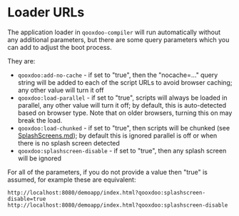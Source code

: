 # Loader URLs
The application loader in `qooxdoo-compiler` will run automatically without any additional parameters, but there are some query parameters which you can add to adjust the boot process.

They are:
- `qooxdoo:add-no-cache` - if set to "true", then the "nocache=..." query string will be added to each of the script URLs to avoid browser caching; any other value will turn it off
- `qooxdoo:load-parallel` - if set to "true", scripts will always be loaded in parallel, any other value will turn it off; by default, this is auto-detected based on browser type.  Note that on older browsers, turning this on may break the load.
- `qooxdoo:load-chunked` - if set to "true", then scripts will be chunked (see [SplashScreens.md](https://github.com/qooxdoo/qooxdoo-compiler/blob/master/docs/SplashScreens.md)); by default this is ignored parallel is off or when there is no splash screen detected
- `qooxdoo:splashscreen-disable` - if set to "true", then any splash screen will be ignored

For all of the parameters, if you do not provide a value then "true" is assumed, for example these are equivalent:

```
http://localhost:8080/demoapp/index.html?qooxdoo:splashscreen-disable=true
http://localhost:8080/demoapp/index.html?qooxdoo:splashscreen-disable
```

